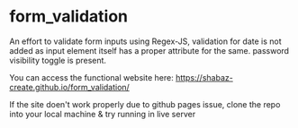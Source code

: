 # form_validation
An effort to validate form inputs using Regex-JS,
validation for date is not added as input element itself has a proper attribute for the same.
password visibility toggle is present.

You can access the functional website here: https://shabaz-create.github.io/form_validation/

If the site doen't work properly due to github pages issue, clone the repo into your local machine & try running in live server
